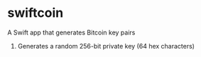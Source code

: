 # swiftcoin
A Swift app that generates Bitcoin key pairs

1) Generates a random 256-bit private key (64 hex characters)
